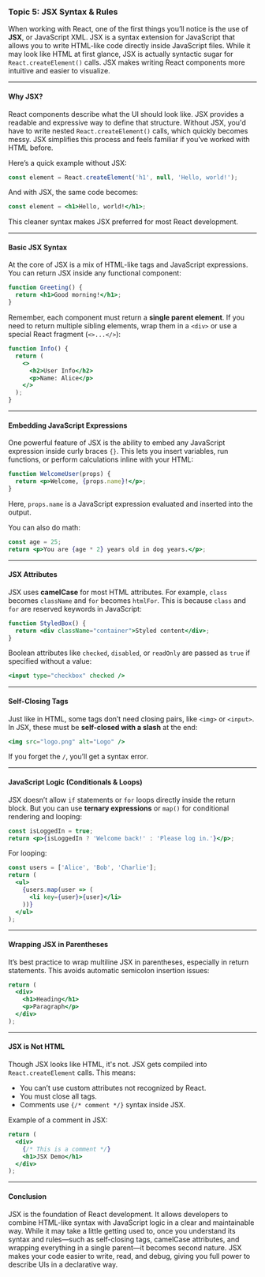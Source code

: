 ### Topic 5: JSX Syntax & Rules

When working with React, one of the first things you’ll notice is the use of **JSX**, or JavaScript XML. JSX is a syntax extension for JavaScript that allows you to write HTML-like code directly inside JavaScript files. While it may look like HTML at first glance, JSX is actually syntactic sugar for `React.createElement()` calls. JSX makes writing React components more intuitive and easier to visualize.

---

#### Why JSX?

React components describe what the UI should look like. JSX provides a readable and expressive way to define that structure. Without JSX, you'd have to write nested `React.createElement()` calls, which quickly becomes messy. JSX simplifies this process and feels familiar if you’ve worked with HTML before.

Here’s a quick example without JSX:

```js
const element = React.createElement('h1', null, 'Hello, world!');
```

And with JSX, the same code becomes:

```jsx
const element = <h1>Hello, world!</h1>;
```

This cleaner syntax makes JSX preferred for most React development.

---

#### Basic JSX Syntax

At the core of JSX is a mix of HTML-like tags and JavaScript expressions. You can return JSX inside any functional component:

```jsx
function Greeting() {
  return <h1>Good morning!</h1>;
}
```

Remember, each component must return a **single parent element**. If you need to return multiple sibling elements, wrap them in a `<div>` or use a special React fragment (`<>...</>`):

```jsx
function Info() {
  return (
    <>
      <h2>User Info</h2>
      <p>Name: Alice</p>
    </>
  );
}
```

---

#### Embedding JavaScript Expressions

One powerful feature of JSX is the ability to embed any JavaScript expression inside curly braces `{}`. This lets you insert variables, run functions, or perform calculations inline with your HTML:

```jsx
function WelcomeUser(props) {
  return <p>Welcome, {props.name}!</p>;
}
```

Here, `props.name` is a JavaScript expression evaluated and inserted into the output.

You can also do math:

```jsx
const age = 25;
return <p>You are {age * 2} years old in dog years.</p>;
```

---

#### JSX Attributes

JSX uses **camelCase** for most HTML attributes. For example, `class` becomes `className` and `for` becomes `htmlFor`. This is because `class` and `for` are reserved keywords in JavaScript:

```jsx
function StyledBox() {
  return <div className="container">Styled content</div>;
}
```

Boolean attributes like `checked`, `disabled`, or `readOnly` are passed as `true` if specified without a value:

```jsx
<input type="checkbox" checked />
```

---

#### Self-Closing Tags

Just like in HTML, some tags don’t need closing pairs, like `<img>` or `<input>`. In JSX, these must be **self-closed with a slash** at the end:

```jsx
<img src="logo.png" alt="Logo" />
```

If you forget the `/`, you’ll get a syntax error.

---

#### JavaScript Logic (Conditionals & Loops)

JSX doesn’t allow `if` statements or `for` loops directly inside the return block. But you can use **ternary expressions** or `map()` for conditional rendering and looping:

```jsx
const isLoggedIn = true;
return <p>{isLoggedIn ? 'Welcome back!' : 'Please log in.'}</p>;
```

For looping:

```jsx
const users = ['Alice', 'Bob', 'Charlie'];
return (
  <ul>
    {users.map(user => (
      <li key={user}>{user}</li>
    ))}
  </ul>
);
```

---

#### Wrapping JSX in Parentheses

It’s best practice to wrap multiline JSX in parentheses, especially in return statements. This avoids automatic semicolon insertion issues:

```jsx
return (
  <div>
    <h1>Heading</h1>
    <p>Paragraph</p>
  </div>
);
```

---

#### JSX is Not HTML

Though JSX looks like HTML, it's not. JSX gets compiled into `React.createElement` calls. This means:

* You can’t use custom attributes not recognized by React.
* You must close all tags.
* Comments use `{/* comment */}` syntax inside JSX.

Example of a comment in JSX:

```jsx
return (
  <div>
    {/* This is a comment */}
    <h1>JSX Demo</h1>
  </div>
);
```

---

#### Conclusion

JSX is the foundation of React development. It allows developers to combine HTML-like syntax with JavaScript logic in a clear and maintainable way. While it may take a little getting used to, once you understand its syntax and rules—such as self-closing tags, camelCase attributes, and wrapping everything in a single parent—it becomes second nature. JSX makes your code easier to write, read, and debug, giving you full power to describe UIs in a declarative way.
